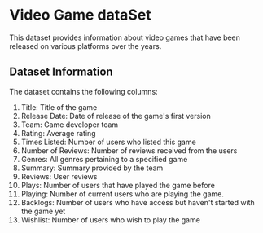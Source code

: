 # Video Game dataSet
This dataset provides information about video games that have been released on various platforms over the years. 

## Dataset Information
The dataset contains the following columns:
1. Title: Title of the game
2. Release Date: Date of release of the game's first version
3. Team: Game developer team
4. Rating: Average rating
5. Times Listed: Number of users who listed this game
6. Number of Reviews: Number of reviews received from the users
7. Genres: All genres pertaining to a specified game
8. Summary: Summary provided by the team
9. Reviews: User reviews
10. Plays: Number of users that have played the game before
11. Playing: Number of current users who are playing the game.
12. Backlogs: Number of users who have access but haven't started with the game yet
13. Wishlist: Number of users who wish to play the game 
